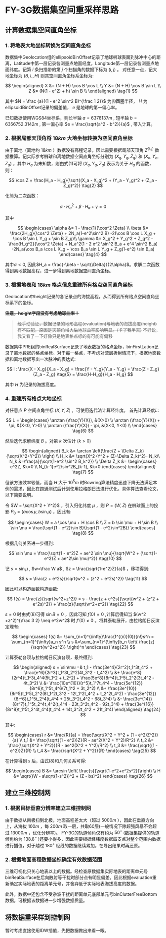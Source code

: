 # FY-3G数据集空间重采样思路

## 计算数据集空间直角坐标
### 1. 将地表大地坐标转换为空间直角坐标
数据集中Geolocation组的ellipsoidBinOffset记录了地球椭球表面到脉冲中心的距离，Latitude中第一层记录各测量点地面经度，Longitude第一层记录各测量点地面纬度。记第 $i$ 条扫描带的第 $j$ 个扫描角的数据下标为 $(i,j)$ 。
对任意一点，记大地坐标为 $(B,L,H)$ 则其空间直角坐标系坐标为: 

$$
\begin{aligned}
X &= (N + H) \cos B \cos L \\
Y &= (N + H) \cos B \sin L \\
Z &= (N(1 - e^2) + h) \sin B \\
\end{aligned}
\tag{1}
$$

其中 $N = \frac {a}{(1 - e^2 \sin^2 B)^{\frac 1 2}}$ 为卯酉圈半径， $H$ 为ellipsoidBinOffset记录的偏差值， $e$ 是地球的第一偏心率。

已知数据使用WGS84坐标系，则长半轴 $a=6378137m$ , 短半轴 $b=6356752.3142m$ , 第一偏心率 $e = \frac{\sqrt{a^2 - b^2}}{a}$ , 带入计算。

### 2. 根据局部天顶角将 $18km$ 大地坐标转换为空间直角坐标
由于离地（离地约 $18km$ ）数据没有高程记录，因此需要根据局部天顶角 $Ζ^{(i,j)}$ 数据推算。记实际参考椭球和离地数据空间直角坐标分别为 $(X_g,Y_g,Z_g)$ 和 $(X_a,Y_a,Z_a)$ ，其中 $H_a$ 为未知数，则由式(1)可将 $(X_a,Y_a,Z_a)$ 表示为关于 $H_a$ 的函数，则：

$$
\cos Ζ = \frac{H_a - H_g}{\sqrt{(X_a - X_g)^2 + (Y_a - Y_g)^2 + (Z_a - Z_g)^2}} \tag{2}
$$

化简为二次函数：

$$
\alpha \cdot H_a^2 + \beta \cdot H_a + \gamma = 0 \tag{3}
$$

其中

$$
\begin{cases}
\alpha &= 1 - \frac{1}{\cos^2 \Zeta} \\
\beta &= \frac{2H_g}{\cos^2 \Zeta} + 2N_a(1-e^2\sin^2 B) -2(\cos B \cos L X_g + \cos B \sin L Y_g + \sin B Z_g)\\
\gamma &= X_g^2 + Y_g^2 + Z_g^2 - \frac{H_g^2}{\cos^2 \Zeta} + N_a^2(1 - 2 e^2 \sin^2 B_a + e^4 \sin^2 B_a) -2N_a(\cos B_a \cos L X_g + \cos B_a \sin L Y_g + Z_g(1-e^2) \sin B_a)
\end{cases}
\tag{4}
$$

其中$\alpha < 0$, 因此$H_a = \frac{-\beta - \sqrt{\Delta}}{2\alpha}$。求解二次函数得到离地数据高程，进一步得到离地数据空间直角坐标。

### 3. 根据地表和 $18km$ 格点信息重建所有格点空间直角坐标

Geolocation中height记录的各记录点的海拔高程，从而得到所有格点空间直角坐标系下的坐标。

~~**注意，height字段没有考虑地球曲率！**~~
> ~~经手动验证，数据记录的地形高程(evaluation)与地表的海拔高度(height)有不匹配，原因是天顶角增大后地球曲率影响明显。(卡了我半天)~~
> 不好说，我又看了一下好像只是地表格点标的有可能有偏移

数据集中PRE组的binRealSurface记录了地表数据的格点坐标，binFirstLation记录了离地数据的格点坐标。对于每一格点，不考虑对流层折射情况下，根据地面数据和离地数据写出一次脉冲的表达式:

$$
l : \frac{X - X_g}{X_a - X_g} = \frac{Y - Y_g}{Y_a - Y_g} = \frac{Z - Z_g}{Z_a - Z_g} \tag{5} = \frac{H-H_g}{H_a - H_g}
$$

其中 $H$ 为记录的海拔高度。

### 4. 重建所有格点大地坐标
对任意点 $P$ 空间直角坐标 $(X,Y,Z)$ ，可使用迭代法计算经纬度。
首先计算经度$L$: 

$$
L = 
\begin{cases}
\arctan (\frac{Y}{X}), &(X>0) \\
\arctan (\frac{Y}{X}) + \pi, &(X<0, Y>0) \\
\arctan (\frac{Y}{X}) - \pi, &(X<0, Y<0) \\
\end{cases}
\tag{6}
$$

然后迭代求解纬度 $B$ 。对第 $k$ 次估计 $(k>0)$

$$
\begin{aligned}
B_k &= \arctan \left(\frac{Z + \Delta Z_k}{\sqrt{X^2+Y^2}} \right) \\
H_k &= \sqrt{X^2+Y^2 + (Z+\Delta Z_k)^2}- N_k\\
N_k &=\frac{a}{\sqrt{1-e^2 \sin^2 B_k^2}} \\
\Delta Z_k &= 
\begin{cases}
e^2Z, &k=0 \\
N_{k-1}e^2\sin^2B_{k-1}, &k>0
\end{cases}
\end{aligned}
\tag{7}
$$

但该方法效率较低，而当 $H$ 大于 $10^5m$ 时Bowring算法精度迅速下降无法满足本例的需求，因此在跑通测试后计划使用拉格朗日法进行优化。具体算法查看论文，以下简要说明。

令 $W = \sqrt{X^2 + Y^2}$ ，引入归化纬度 $\mu$ ，则 $P=(W,Z)$ 在椭球面上的投影 $P_0=(a\cos \mu, b \sin \mu)$ ，因此有: 

$$
\begin{cases}
W = a \cos \mu + H \cos B \\
Z = b \sin \mu + H \sin B \\
\sin \mu = \frac{\sqrt{1 - e^2}\sin B}{\sqrt{1 - e^2\sin^2B}}
\end{cases}
\tag{8}
$$

根据几何关系进一步得到: 

$$
\sin \mu = \frac{\sqrt{1 - e^2}Z + ae^2 \sin \mu}{\sqrt{W^2 + (\sqrt{1-e^2}Z + ae^2\sin \mu)^2}}
\tag{10}
$$

记 $s = \sin \mu$ , $w=\frac W a$ , $z = \frac{\sqrt{1-e^2}Z}{a}$ ，移项得到: 

$$
s = \frac{z + e^2s}{\sqrt{w^2 + (z^2 + e^2s)^2}} \tag{11}
$$

因此可以构造函数构造函数: 

$$
f(s) = \frac{z}{\sqrt{w^2+z^2}} = s - \frac{z + e^2s}{\sqrt{w^2 + (z^2 + e^2s)^2}} + \frac{z}{\sqrt{w^2+z^2}} \tag{22}
$$

$s=0$ 时由式(8)可得 $\sin B=0$ ，因此可知 $f(0) = 0$ ,计算后得知当 $(w^2 +z^2)^{\frac 3 2} \neq e^2w^2$ 时 $f'(0) \neq 0$ 。将其泰勒展开，由拉格朗日反演定理有: 

$$
\begin{cases}
f(s) &= \sum_{n=1}^{\infty}\frac{f^{(n)}(0)}{n!}s^n = \sum_{n=1}^{\infty}a_n s^n \\
s &=\sum_{n=1}^{\infty}b_n \left( \frac{z}{\sqrt{w^2+z^2}} \right)^n
\end{cases}
\tag{23}
$$

计算泰勒各项与拉格朗日反演各项，最终得到: 

$$
\begin{aligned}
s = \sin\mu =& t_1 - \frac{3e^4}{2r^2}t_1^3t_4^2 + \frac{e^6}{2r^3}t_1^3t_2^2(4t_3^2 - t_4^2) \\
&+ \frac{e^8}{2r^4}t_1^3t_4^4(5t_1^2 + t_2^2) + \frac{5e^8}{8r^4}t_1^5t_2^2(3t_4^2 - 4t_3^2) \\
&- \frac{10e^{10}}{r^5}t_1^7t_4^4 - \frac{5e^{12}}{8r^6}t_1^5t_4^6(7t_1^2 + 3t_2^2) \\
&+ \frac{3e^{10}}{8r^5}t_1^5t_2^2(8t_1^2t_3^2 - 12t_1^2t_4^2 + t_2^2t_4^2) - \frac{3e^{12}}{8r^6}t_1^5t_2^4(t_4^4 + 25t_3^2t_4^2 - 68t_3^4) \\
&- \frac{3e^{14}}{8r^7}t_1^5t_2^4t_4^2(t_4^4 - 23t_3^2t_4^2 - 92t_3^4) + \frac{3e^{16}}{8r^8}t_1^5t_2^4t_4^4(t_4^4 + 14t_3^2t_4^2 + 21t_3^4) 
\end{aligned}
\tag{24}
$$

其中: 

$$
\begin{cases}
r &= \frac{R}{a} = \frac{\sqrt{X^2 + Y^2 + (1 - e^2)Z^2}}{a} \\
t_1 &= \frac{\sqrt{(1 - e^2)}Z}{R - ae^2(X^2 + Y^2)/R^2} \\
t_2 &= \frac{\sqrt{X^2 + Y^2}}{R - ae^2(X^2 + Y^2)/R^2} \\
t_3 &= \frac{\sqrt{(1 - e^2)}Z}{R} \\
t_4 &= \frac{\sqrt{X^2 + Y^2}}{R}
\end{cases} \tag{25}
$$

在计算得到 $s$ 后，由式(8)和几何关系可得: 

$$
\begin{cases}
B &= \arcsin \left( \frac{s}{\sqrt{1-e^2+e^2s^2}}\right) \\
H &= \sqrt{(W - a\sqrt{1-s^2})^2 + (Z - bs)^2}
\end{cases}
\tag{26}
$$

## 建立三维控制网

### 1. 根据目标垂直分辨率建立三维控制网
由于数据从南极扫到北极，地面高程差太大（超过 $5000m$ ），因此在垂直方向上，从海拔 $100m$ ，每 $200m$ 取一层，共取60层(一般情况下除超强风暴不会超过 $13000m$ ，优化分辨率)。
FY-3G的轨道倾角仅有约为 $50^\circ$ (数据集提供的轨道倾角约为 $138.8^\circ$ )还要小得多，因此需要根据经纬度数据四支点对整个范围内数据进行插值，对于越过 $180^\circ$ 经线的数据继续累加，在导出结果时再还原。
### 2. 根据地面高程数据坐标确定有效数据范围
三维可视化只关心地表以上的数据。经检查原数据集实际地表的距离单元号binRealSurface在后向散射等干扰时部分点有明显偏差，因此根据evaluation重新确定实际地表的距离单元号，并舍弃低于实际地表海拔高度的数据。

此外，数据中还包含不受杂波干扰的距离单元底部单元号binClutterFreeBottom数据，可根据该数据进一步增强数据质量。

## 将数据重采样到控制网
暂时考虑直接使用IDW插值，先把数据做出来看一眼。
